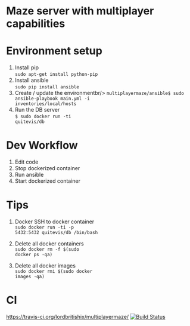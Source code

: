 # Maze server with multiplayer capabilities <br/>

# Environment setup
1. Install pip<br/>
<code>sudo apt-get install python-pip</code>
2. Install ansible<br/>
<code>sudo pip install ansible</code>
3. Create / update the environmentbr/>
<code>multiplayermaze/ansible$ sudo ansible-playbook main.yml -i inventories/local/hosts</code>
4. Run the DB server<br/>
<code>$ sudo docker run -ti quitevis/db</code>

# Dev Workflow
1. Edit code
2. Stop dockerized container
2. Run ansible
4. Start dockerized container

# Tips
1. Docker
SSH to docker container <br/>
<code>sudo docker run -ti -p 5432:5432 quitevis/db /bin/bash</code>

2. Delete all docker containers<br/>
<code>sudo docker rm -f $(sudo docker ps -qa)</code>

3. Delete all docker images<br/>
<code>sudo docker rmi $(sudo docker images -qa)</code>

# CI
https://travis-ci.org/lordbritishix/multiplayermaze/
[![Build Status](https://travis-ci.org/lordbritishix/multiplayermaze.svg?branch=master)](https://travis-ci.org/lordbritishix/multiplayermaze)
